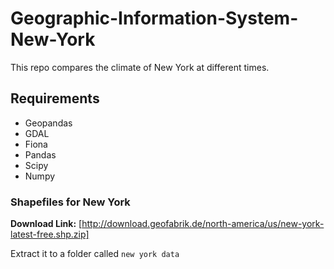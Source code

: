 # Geographic-Information-System-New-York
This repo compares the climate of New York at different times.

## Requirements

* Geopandas
* GDAL
* Fiona
* Pandas
* Scipy
* Numpy

### Shapefiles for New York 
**Download Link:** [http://download.geofabrik.de/north-america/us/new-york-latest-free.shp.zip]

Extract it to a folder called `new york data`
